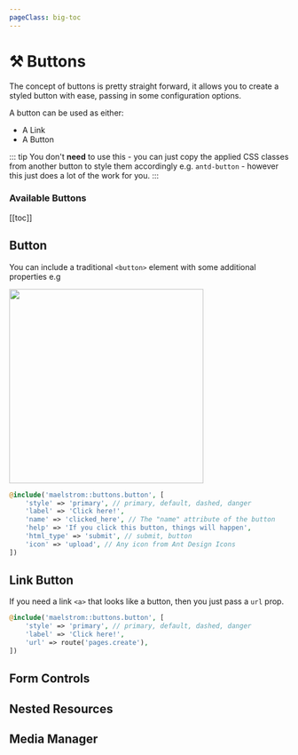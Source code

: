 ```yaml
---
pageClass: big-toc
---
```


# ⚒ Buttons

The concept of buttons is pretty straight forward, it allows you to create a styled button with ease, passing in some configuration options.

A button can be used as either:

- A Link
- A Button

::: tip
You don't **need** to use this - you can just copy the applied CSS classes from another button to style them accordingly e.g. `antd-button` - however this just does a lot of the work for you.
:::

### Available Buttons

[[toc]]

## Button

You can include a traditional `<button>` element with some additional properties e.g

<img src="/buttons-preview.jpg" class="m-w-full h-auto my-2" style="width: 350px;" />

```php
@include('maelstrom::buttons.button', [
    'style' => 'primary', // primary, default, dashed, danger
    'label' => 'Click here!',
    'name' => 'clicked_here', // The "name" attribute of the button
    'help' => 'If you click this button, things will happen',
    'html_type' => 'submit', // submit, button
    'icon' => 'upload', // Any icon from Ant Design Icons
])
```

## Link Button

If you need a link `<a>` that looks like a button, then you just pass a `url` prop.

```php
@include('maelstrom::buttons.button', [
    'style' => 'primary', // primary, default, dashed, danger
    'label' => 'Click here!',
    'url' => route('pages.create'),
])
```

## Form Controls

## Nested Resources

## Media Manager
